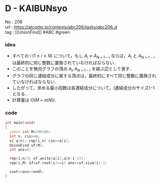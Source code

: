 # D - KAIBUNsyo

No	: 206  
url	: https://atcoder.jp/contests/abc206/tasks/abc206_d  
tag	: [[UnionFind]]  #ABC #green

### idea
- すべての $i$ $(1 \le i \le N)$ について，もし $A_i \neq A_{N+1-i}$ ならば，$A_i$ と $A_{N+1-i}$ は最終的に同じ整数に置換されていなければならない．
- このことを無向グラフの頂点 $A_i,A_{N+1-i}$ を結ぶ辺として表す．
- グラフの同じ連結成分に属する頂点は，最終的にすべて同じ整数に置換されていなければならない．
- したがって，求める最小回数は各連結成分について，(連結成分のサイズ)$-1$ となる．
- 計算量は $O(M+ \alpha (N))$．

### code
```cpp
int	main(void)
{
  const int M=200100;
  int n; cin>>n;
  vi a(n); rep(i,n) cin>>a[i];
  UnionFind uf(M);
  int ans=0;

  rep(i,n/2) uf.unite(a[i],a[n-i-1]);
  rep(i,M) if(uf.root(i)==i) ans+=uf.size(i)-1;

  cout<<ans<<endl;
}
```